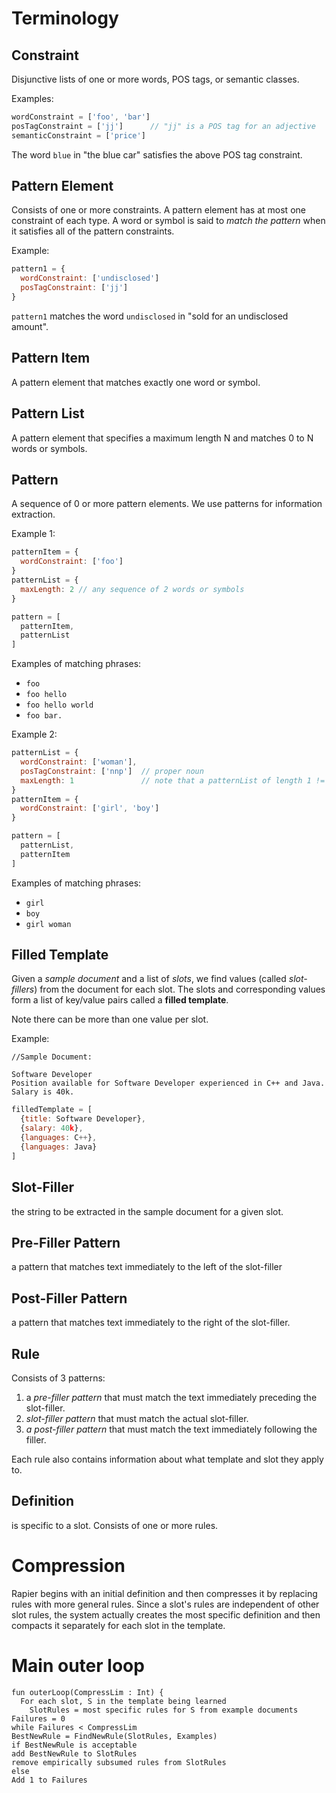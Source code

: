 # Terminology
## Constraint
Disjunctive lists of one or more words, POS tags, or semantic classes.

Examples:

```javascript
wordConstraint = ['foo', 'bar']
posTagConstraint = ['jj']      // "jj" is a POS tag for an adjective
semanticConstraint = ['price']
```

The word `blue` in "the blue car" satisfies the above POS tag constraint.

## Pattern Element

Consists of one or more constraints. A pattern element has at most one
constraint of each type. A word or symbol is said to *match the pattern* when it
satisfies all of the pattern constraints.

Example:

```javascript
pattern1 = {
  wordConstraint: ['undisclosed']
  posTagConstraint: ['jj']
}
```

`pattern1` matches the word `undisclosed` in "sold for an undisclosed amount".

## Pattern Item

A pattern element that matches exactly one word or symbol.

## Pattern List

A pattern element that specifies a maximum length N and matches 0 to N words or
symbols.

## Pattern

A sequence of 0 or more pattern elements. We use patterns for information
extraction.

Example 1:

```javascript
patternItem = {
  wordConstraint: ['foo']
}
patternList = {
  maxLength: 2 // any sequence of 2 words or symbols
}

pattern = [
  patternItem,
  patternList
]
```

Examples of matching phrases:

-  `foo`
-  `foo hello`
-  `foo hello world`
-  `foo bar.`

Example 2:

```javascript
patternList = {
  wordConstraint: ['woman'],
  posTagConstraint: ['nnp']  // proper noun
  maxLength: 1               // note that a patternList of length 1 != patternItem
}
patternItem = {
  wordConstraint: ['girl', 'boy']
}

pattern = [
  patternList,
  patternItem
]
```

Examples of matching phrases:

-  `girl`
-  `boy`
-  `girl woman`

## Filled Template

Given a *sample document* and a list of *slots*, we find values (called
*slot-fillers*) from the document for each slot. The slots and corresponding
values form a list of key/value pairs called a **filled
template**.

Note there can be more than one value per slot.


Example:

```
//Sample Document:

Software Developer
Position available for Software Developer experienced in C++ and Java.
Salary is 40k.
```

```javascript
filledTemplate = [
  {title: Software Developer},
  {salary: 40k},
  {languages: C++},
  {languages: Java}
]
```

## Slot-Filler
the string to be extracted in the sample document for a given slot.

## Pre-Filler Pattern
a pattern that matches text immediately to the left of the slot-filler

## Post-Filler Pattern
a pattern that matches text immediately to the right of the slot-filler.

## Rule
Consists of 3 patterns:

1.  a *pre-filler pattern* that must match the text immediately preceding
    the slot-filler.
2.  *slot-filler pattern* that must match the actual slot-filler.
3.  *a post-filler pattern* that must match the text
    immediately following the filler.

Each rule also contains information about what template and slot they
apply to.

## Definition
is specific to a slot. Consists of one or more rules.

# Compression

Rapier begins with an initial definition and then compresses it by replacing
rules with more general rules. Since a slot's rules are independent of other
slot rules, the system actually creates the most specific definition and then
compacts it separately for each slot in the template.

# Main outer loop

```
fun outerLoop(CompressLim : Int) {
  For each slot, S in the template being learned
    SlotRules = most specific rules for S from example documents
Failures = 0
while Failures < CompressLim
BestNewRule = FindNewRule(SlotRules, Examples)
if BestNewRule is acceptable
add BestNewRule to SlotRules
remove empirically subsumed rules from SlotRules
else
Add 1 to Failures
```
